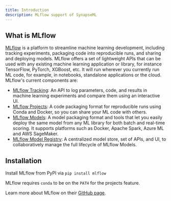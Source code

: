 ```yaml
---
title: Introduction
description: MLflow support of SynapseML
---
```


## What is MLflow

[MLflow](https://github.com/mlflow/mlflow) is a platform to streamline machine learning development, including tracking experiments, packaging code into reproducible runs, and sharing and deploying models. MLflow offers a set of lightweight APIs that can be used with any existing machine learning application or library, for instance TensorFlow, PyTorch, XGBoost, etc. It will run wherever you currently run ML code, for example, in notebooks, standalone applications or the cloud. MLflow's current components are:

* [MLflow Tracking](https://mlflow.org/docs/latest/tracking.html): An API to log parameters, code, and results in machine learning experiments and compare them using an interactive UI.
* [MLflow Projects](https://mlflow.org/docs/latest/projects.html): A code packaging format for reproducible runs using Conda and Docker, so you can share your ML code with others.
* [MLflow Models](https://mlflow.org/docs/latest/models.html): A model packaging format and tools that let you easily deploy the same model from any ML library for both batch and real-time scoring. It supports platforms such as Docker, Apache Spark, Azure ML and AWS SageMaker.
* [MLflow Model Registry](https://mlflow.org/docs/latest/model-registry.html): A centralized model store, set of APIs, and UI, to collaboratively manage the full lifecycle of MLflow Models.

## Installation

Install MLflow from PyPI via `pip install mlflow`

MLflow requires `conda` to be on the `PATH` for the projects feature.

Learn more about MLflow on their [GitHub page](https://github.com/mlflow/mlflow).
